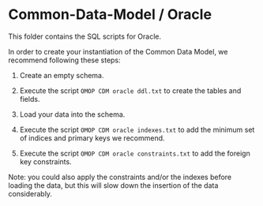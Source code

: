 Common-Data-Model / Oracle
=================

This folder contains the SQL scripts for Oracle. 

In order to create your instantiation of the Common Data Model, we recommend following these steps:

1. Create an empty schema.

2. Execute the script `OMOP CDM oracle ddl.txt` to create the tables and fields.

3. Load your data into the schema.

4. Execute the script `OMOP CDM oracle indexes.txt` to add the minimum set of indices and primary keys we recommend.

5. Execute the script `OMOP CDM oracle constraints.txt` to add the foreign key constraints.

Note: you could also apply the constraints and/or the indexes before loading the data, but this will slow down the insertion of the data considerably.

